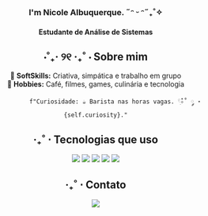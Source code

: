 
<h3 align="center"> I'm Nicole Albuquerque. ˶ᵔ ᵕ ᵔ˶₊˚✧ </h3>
<h4 align="center"> Estudante de Análise de Sistemas </h4>

## <div align="center">⋅˚₊‧ ୨୧ ‧₊˚ ⋅ Sobre mim</div>  
<div align="center">
  🫧 <strong>SoftSkills:</strong> Criativa, simpática e trabalho em grupo  
  <br>
  🌿 <strong>Hobbies:</strong> Café, filmes, games, culinária e tecnologia  
  <br>
<p>
</p>
    
               f"Curiosidade: ☕️ Barista nas horas vagas. 𓍢ִ໋✧˚ ༘ ⋆   {self.curiosity}."




## ‧₊˚ ⋅ Tecnologias que uso  
<p align="center">
  <img src="https://img.shields.io/badge/-HTML5-orange?style=flat-square&logo=html5&logoColor=white">
  <img src="https://img.shields.io/badge/-CSS3-blue?style=flat-square&logo=css3&logoColor=white">
  <img src="https://img.shields.io/badge/-JavaScript-yellow?style=flat-square&logo=javascript&logoColor=white">
  <img src="https://img.shields.io/badge/-Python-3776AB?style=flat-square&logo=python&logoColor=white">
  <img src="https://img.shields.io/badge/-React-61DAFB?style=flat-square&logo=react&logoColor=white">


</p>

## ‧₊˚ ⋅ Contato  
<p align="center">
  <a href="https://www.linkedin.com/in/seu-perfil">
    <img src="https://img.shields.io/badge/-LinkedIn-blue?style=flat-square&logo=linkedin">
  </a>
</p>
